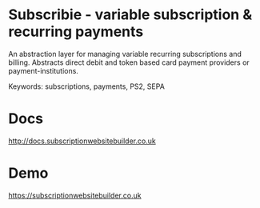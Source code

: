 # Subscribie  - variable subscription & recurring payments

An abstraction layer for managing variable recurring subscriptions and billing. Abstracts direct debit and token based card payment providers or payment-institutions.

Keywords: subscriptions, payments, PS2, SEPA 

# Docs 

http://docs.subscriptionwebsitebuilder.co.uk 

# Demo

https://subscriptionwebsitebuilder.co.uk
